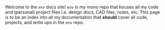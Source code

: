 Welcome to the `env` docs site! `env` is my mono repo that houses all my 
code and (personal) project files i.e. design docs, CAD files, notes, etc. This
page is to be an index into all my documentation that **should** cover all
code, projects, and write ups in the `env` repo.

